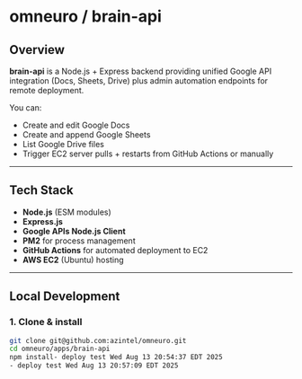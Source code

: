 # omneuro / brain-api

## Overview
**brain-api** is a Node.js + Express backend providing unified Google API integration (Docs, Sheets, Drive) plus admin automation endpoints for remote deployment.

You can:
- Create and edit Google Docs
- Create and append Google Sheets
- List Google Drive files
- Trigger EC2 server pulls + restarts from GitHub Actions or manually

---

## Tech Stack
- **Node.js** (ESM modules)
- **Express.js**
- **Google APIs Node.js Client**
- **PM2** for process management
- **GitHub Actions** for automated deployment to EC2
- **AWS EC2** (Ubuntu) hosting

---

## Local Development

### 1. Clone & install
```bash
git clone git@github.com:azintel/omneuro.git
cd omneuro/apps/brain-api
npm install- deploy test Wed Aug 13 20:54:37 EDT 2025
- deploy test Wed Aug 13 20:57:09 EDT 2025
